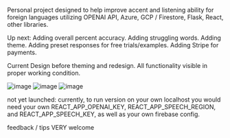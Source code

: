 Personal project designed to help improve accent and listening ability for foreign languages utilizing OPENAI API, Azure, GCP / Firestore, Flask, React, other libraries.

Up next: Adding overall percent accuracy. Adding struggling words. Adding theme. Adding preset responses for free trials/examples. Adding Stripe for payments.

Current Design before theming and redesign. All functionality visible in proper working condition.

![image](https://github.com/shanemion/MimicSpeech/assets/110140524/42e2be11-f351-4b0b-8b29-bccea8a16ed4)
![image](https://github.com/shanemion/MimicSpeech/assets/110140524/3aaa5d40-17df-454b-a897-269cbb5a110b)
![image](https://github.com/shanemion/MimicSpeech/assets/110140524/d83aa49b-16cf-483e-b0a6-8b5276e841f5)


not yet launched: currently, to run version on your own localhost you would need your own REACT_APP_OPENAI_KEY, REACT_APP_SPEECH_REGION, and REACT_APP_SPEECH_KEY, as well as your own firebase config.

feedback / tips VERY welcome
